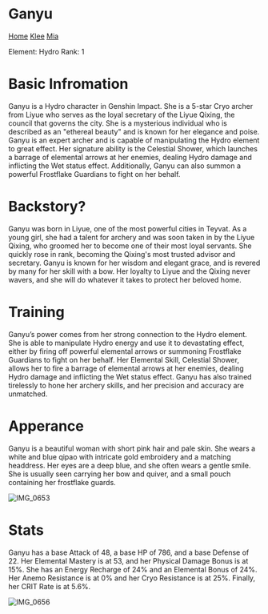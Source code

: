 # Ganyu

[Home](https://angela7201.github.io/Gonzaleza.github.io/)     [Klee](https://angela7201.github.io/-Gonzala3.github.io/)  [Mia](https://angela7201.github.io/Gonzaleza3.github.io/)


Element: Hydro
Rank: 1

# Basic Infromation

Ganyu is a Hydro character in Genshin Impact. She is a 5-star Cryo archer from Liyue who serves as the loyal secretary of the Liyue Qixing, the council that governs the city. She is a mysterious individual who is described as an "ethereal beauty" and is known for her elegance and poise. Ganyu is an expert archer and is capable of manipulating the Hydro element to great effect. Her signature ability is the Celestial Shower, which launches a barrage of elemental arrows at her enemies, dealing Hydro damage and inflicting the Wet status effect. Additionally, Ganyu can also summon a powerful Frostflake Guardians to fight on her behalf.

# Backstory?

Ganyu was born in Liyue, one of the most powerful cities in Teyvat. As a young girl, she had a talent for archery and was soon taken in by the Liyue Qixing, who groomed her to become one of their most loyal servants. She quickly rose in rank, becoming the Qixing's most trusted advisor and secretary. Ganyu is known for her wisdom and elegant grace, and is revered by many for her skill with a bow. Her loyalty to Liyue and the Qixing never wavers, and she will do whatever it takes to protect her beloved home.

# Training

Ganyu’s power comes from her strong connection to the Hydro element. She is able to manipulate Hydro energy and use it to devastating effect, either by firing off powerful elemental arrows or summoning Frostflake Guardians to fight on her behalf. Her Elemental Skill, Celestial Shower, allows her to fire a barrage of elemental arrows at her enemies, dealing Hydro damage and inflicting the Wet status effect. Ganyu has also trained tirelessly to hone her archery skills, and her precision and accuracy are unmatched.


# Apperance

Ganyu is a beautiful woman with short pink hair and pale skin. She wears a white and blue qipao with intricate gold embroidery and a matching headdress. Her eyes are a deep blue, and she often wears a gentle smile. She is usually seen carrying her bow and quiver, and a small pouch containing her frostflake guards.

![IMG_0653](https://user-images.githubusercontent.com/113639823/206498301-0614c96e-a91d-4e69-bb12-09d2671d2f60.JPG)

# Stats

Ganyu has a base Attack of 48, a base HP of 786, and a base Defense of 22. Her Elemental Mastery is at 53, and her Physical Damage Bonus is at 15%. She has an Energy Recharge of 24% and an Elemental Bonus of 24%. Her Anemo Resistance is at 0% and her Cryo Resistance is at 25%. Finally, her CRIT Rate is at 5.6%.



![IMG_0656](https://user-images.githubusercontent.com/113639823/206562186-2453b40d-8b9a-4191-bbd4-6fce7f4c5925.JPG)


